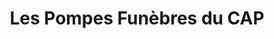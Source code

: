 ---
title: "Les Pompes Funèbres du CAP"
url: /audierne/les-pompes-funebres-du-cap/
shop: directeurs de funérailles
---